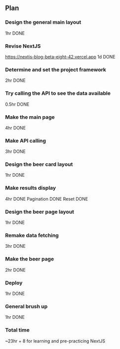 ## Plan
### Design the general main layout
1hr DONE
### Revise NextJS
https://nextjs-blog-beta-eight-42.vercel.app
1d DONE
### Determine and set the project framework
2hr DONE
### Try calling the API to see the data available
0.5hr DONE
### Make the main page
4hr DONE
### Make API calling
3hr DONE
### Design the beer card layout
1hr DONE
### Make results display
4hr DONE
Pagination DONE
Reset DONE
### Design the beer page layout
1hr DONE
### Remake data fetching
3hr DONE
### Make the beer page
2hr DONE
### Deploy
1hr DONE
### General brush up
1hr DONE

### Total time
~23hr + 8 for learning and pre-practicing NextJS
